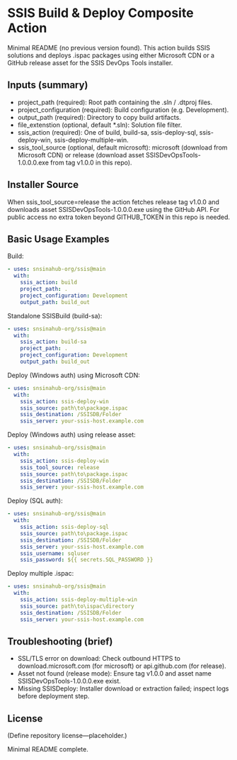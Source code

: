 # SSIS Build & Deploy Composite Action

Minimal README (no previous version found). This action builds SSIS solutions and deploys .ispac packages using either Microsoft CDN or a GitHub release asset for the SSIS DevOps Tools installer.

## Inputs (summary)
- project_path (required): Root path containing the .sln / .dtproj files.
- project_configuration (required): Build configuration (e.g. Development).
- output_path (required): Directory to copy build artifacts.
- file_extenstion (optional, default *.sln): Solution file filter.
- ssis_action (required): One of build, build-sa, ssis-deploy-sql, ssis-deploy-win, ssis-deploy-multiple-win.
- ssis_tool_source (optional, default microsoft): microsoft (download from Microsoft CDN) or release (download asset SSISDevOpsTools-1.0.0.0.exe from tag v1.0.0 in this repo).

## Installer Source
When ssis_tool_source=release the action fetches release tag v1.0.0 and downloads asset SSISDevOpsTools-1.0.0.0.exe using the GitHub API. For public access no extra token beyond GITHUB_TOKEN in this repo is needed.

## Basic Usage Examples

Build:
```yaml
- uses: snsinahub-org/ssis@main
  with:
    ssis_action: build
    project_path: .
    project_configuration: Development
    output_path: build_out
```

Standalone SSISBuild (build-sa):
```yaml
- uses: snsinahub-org/ssis@main
  with:
    ssis_action: build-sa
    project_path: .
    project_configuration: Development
    output_path: build_out
```

Deploy (Windows auth) using Microsoft CDN:
```yaml
- uses: snsinahub-org/ssis@main
  with:
    ssis_action: ssis-deploy-win
    ssis_source: path\to\package.ispac
    ssis_destination: /SSISDB/Folder
    ssis_server: your-ssis-host.example.com
```

Deploy (Windows auth) using release asset:
```yaml
- uses: snsinahub-org/ssis@main
  with:
    ssis_action: ssis-deploy-win
    ssis_tool_source: release
    ssis_source: path\to\package.ispac
    ssis_destination: /SSISDB/Folder
    ssis_server: your-ssis-host.example.com
```

Deploy (SQL auth):
```yaml
- uses: snsinahub-org/ssis@main
  with:
    ssis_action: ssis-deploy-sql
    ssis_source: path\to\package.ispac
    ssis_destination: /SSISDB/Folder
    ssis_server: your-ssis-host.example.com
    ssis_username: sqluser
    ssis_password: ${{ secrets.SQL_PASSWORD }}
```

Deploy multiple .ispac:
```yaml
- uses: snsinahub-org/ssis@main
  with:
    ssis_action: ssis-deploy-multiple-win
    ssis_source: path\to\ispac\directory
    ssis_destination: /SSISDB/Folder
    ssis_server: your-ssis-host.example.com
```

## Troubleshooting (brief)
- SSL/TLS error on download: Check outbound HTTPS to download.microsoft.com (for microsoft) or api.github.com (for release).
- Asset not found (release mode): Ensure tag v1.0.0 and asset name SSISDevOpsTools-1.0.0.0.exe exist.
- Missing SSISDeploy: Installer download or extraction failed; inspect logs before deployment step.

## License
(Define repository license—placeholder.)

Minimal README complete.

